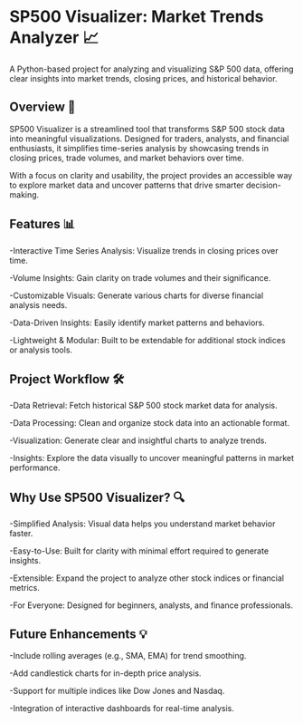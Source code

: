 # SP500 Visualizer: Market Trends Analyzer 📈

A Python-based project for analyzing and visualizing S&P 500 data, offering clear insights into market trends, closing prices, and historical behavior.

## Overview 🚀
SP500 Visualizer is a streamlined tool that transforms S&P 500 stock data into meaningful visualizations. Designed for traders, analysts, and financial enthusiasts, it simplifies time-series analysis by showcasing trends in closing prices, trade volumes, and market behaviors over time.

With a focus on clarity and usability, the project provides an accessible way to explore market data and uncover patterns that drive smarter decision-making.

## Features 📊

-Interactive Time Series Analysis: Visualize trends in closing prices over time.

-Volume Insights: Gain clarity on trade volumes and their significance.

-Customizable Visuals: Generate various charts for diverse financial analysis needs.

-Data-Driven Insights: Easily identify market patterns and behaviors.

-Lightweight & Modular: Built to be extendable for additional stock indices or analysis tools.

## Project Workflow 🛠️

-Data Retrieval: Fetch historical S&P 500 stock market data for analysis.

-Data Processing: Clean and organize stock data into an actionable format.

-Visualization: Generate clear and insightful charts to analyze trends.

-Insights: Explore the data visually to uncover meaningful patterns in market performance.

## Why Use SP500 Visualizer? 🔍

-Simplified Analysis: Visual data helps you understand market behavior faster.

-Easy-to-Use: Built for clarity with minimal effort required to generate insights.

-Extensible: Expand the project to analyze other stock indices or financial metrics.

-For Everyone: Designed for beginners, analysts, and finance professionals.

## Future Enhancements 💡

-Include rolling averages (e.g., SMA, EMA) for trend smoothing.

-Add candlestick charts for in-depth price analysis.

-Support for multiple indices like Dow Jones and Nasdaq.

-Integration of interactive dashboards for real-time analysis.
